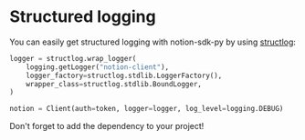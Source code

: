 # Structured logging

You can easily get structured logging with notion-sdk-py by using
[structlog](https://www.structlog.org/en/stable/index.html):

```python
logger = structlog.wrap_logger(
    logging.getLogger("notion-client"),
    logger_factory=structlog.stdlib.LoggerFactory(),
    wrapper_class=structlog.stdlib.BoundLogger,
)

notion = Client(auth=token, logger=logger, log_level=logging.DEBUG)
```

Don't forget to add the dependency to your project!
